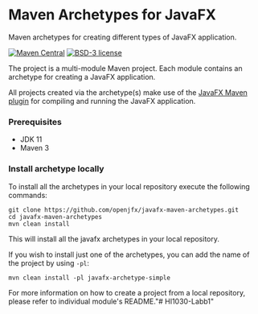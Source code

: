 # Maven Archetypes for JavaFX

Maven archetypes for creating different types of JavaFX application.

[![Maven Central](https://img.shields.io/maven-central/v/org.openjfx/javafx-maven-archetypes.svg?color=%234DC71F)](https://search.maven.org/#search|ga|1|org.openjfx.javafx-maven-archetypes)
[![BSD-3 license](https://img.shields.io/badge/license-BSD--3-%230778B9.svg)](https://opensource.org/licenses/BSD-3-Clause)

The project is a multi-module Maven project. Each module contains an archetype for creating a JavaFX application.

All projects created via the archetype(s) make use of the [JavaFX Maven plugin](https://github.com/openjfx/javafx-maven-plugin)
for compiling and running the JavaFX application.

### Prerequisites

* JDK 11
* Maven 3

### Install archetype locally

To install all the archetypes in your local repository execute the following commands:

```
git clone https://github.com/openjfx/javafx-maven-archetypes.git
cd javafx-maven-archetypes
mvn clean install
```

This will install all the javafx archetypes in your local repository.

If you wish to install just one of the archetypes, you can add the name of the project by using `-pl`:

```
mvn clean install -pl javafx-archetype-simple
```

For more information on how to create a project from a local repository, please refer to
individual module's README."# HI1030-Labb1" 
